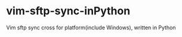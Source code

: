 vim-sftp-sync-inPython
======================

Vim sftp sync cross for platform(include Windows), written in Python
